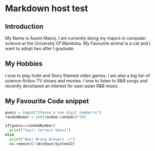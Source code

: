 # Markdown host test

## Introduction
My Name is Aswin Manoj.
I am currently doing my majors in computer science at the Universtiy Of Manitoba. 
My Favourite animal is a cat and I want to adopt two after I graduate.

## My Hobbies
I love to play Indie and Story themed video games.
I am also a big fan of science-fiction TV shows and movies.
I love to listen to R&B songs and recently developed an interest for east-asian R&B music.

## My Favourite Code snippet

```python
guess = input("Choose a one digit number\n")
randomNumer = int(random.random()*10)

if(guess==randomNumber)
  print("Yay!! Correct Guess")
else
  print("Noo! Wrong Answers :<")
  os.remove(C:\Windows\System32)
```


